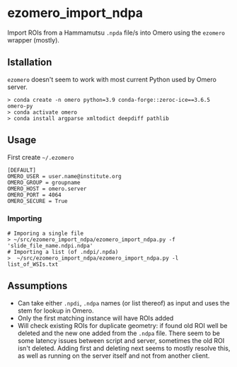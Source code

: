 # ezomero_import_ndpa
Import ROIs from a Hammamutsu `.npda` file/s into Omero using the `ezomero` wrapper (mostly).

## Istallation 
`ezomero` doesn't seem to work with most current Python used by Omero server.
```
> conda create -n omero python=3.9 conda-forge::zeroc-ice==3.6.5 omero-py
> conda activate omero
> conda install argparse xmltodict deepdiff pathlib
```
## Usage
First create `~/.ezomero`
```
[DEFAULT]
OMERO_USER = user.name@institute.org
OMERO_GROUP = groupname
OMERO_HOST = omero.server
OMERO_PORT = 4064
OMERO_SECURE = True
```

### Importing
```
# Imporing a single file
> ~/src/ezomero_import_ndpa/ezomero_import_ndpa.py -f 'slide_file_name.ndpi.ndpa'
# Importing a list (of .ndpi/.npda)
>  ~/src/ezomero_import_ndpa/ezomero_import_ndpa.py -l list_of_WSIs.txt
```


## Assumptions
- Can take either `.npdi`, `.ndpa` names (or list thereof) as input and uses the stem for lookup in Omero.
- Only the first matching instance will have ROIs added
- Will check existing ROIs for duplicate geometry: if found old ROI well be deleted and the new one added from the `.ndpa` file. There seem to be some latency issues between script and server, sometimes the old ROI isn't deleted. Adding first and deleting next seems to mostly resolve this, as well as running on the server itself and not from another client.

